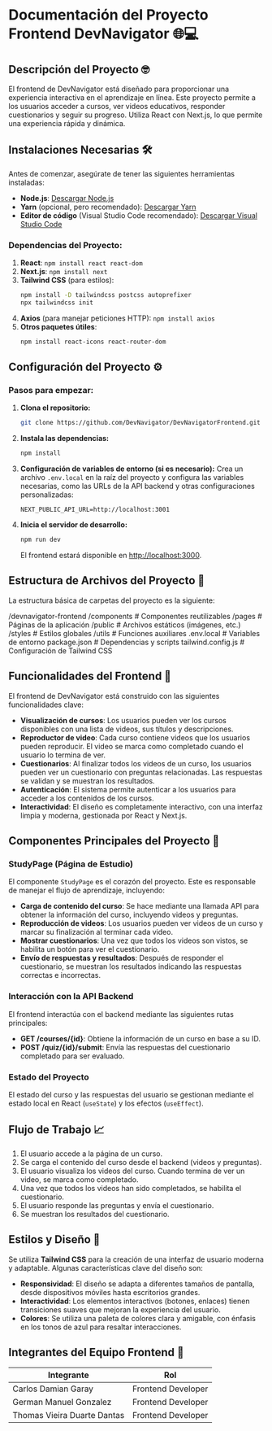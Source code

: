 # **Documentación del Proyecto Frontend DevNavigator 🌐💻**

## **Descripción del Proyecto 🤓**

El frontend de DevNavigator está diseñado para proporcionar una experiencia interactiva en el aprendizaje en línea. Este proyecto permite a los usuarios acceder a cursos, ver videos educativos, responder cuestionarios y seguir su progreso. Utiliza React con Next.js, lo que permite una experiencia rápida y dinámica.

## **Instalaciones Necesarias 🛠️**

Antes de comenzar, asegúrate de tener las siguientes herramientas instaladas:

- **Node.js**: [Descargar Node.js](https://nodejs.org/)
- **Yarn** (opcional, pero recomendado): [Descargar Yarn](https://classic.yarnpkg.com/en/docs/install/)
- **Editor de código** (Visual Studio Code recomendado): [Descargar Visual Studio Code](https://code.visualstudio.com/)

### **Dependencias del Proyecto:**

1. **React**: `npm install react react-dom`
2. **Next.js**: `npm install next`
3. **Tailwind CSS** (para estilos): 
    ```bash
    npm install -D tailwindcss postcss autoprefixer
    npx tailwindcss init
    ```
4. **Axios** (para manejar peticiones HTTP): `npm install axios`
5. **Otros paquetes útiles**:
    ```bash
    npm install react-icons react-router-dom
    ```

## **Configuración del Proyecto ⚙️**

### **Pasos para empezar:**

1. **Clona el repositorio:**
    ```bash
    git clone https://github.com/DevNavigator/DevNavigatorFrontend.git
    ```

2. **Instala las dependencias:**
    ```bash
    npm install
    ```

3. **Configuración de variables de entorno (si es necesario):**
    Crea un archivo `.env.local` en la raíz del proyecto y configura las variables necesarias, como las URLs de la API backend y otras configuraciones personalizadas:
    ```env
    NEXT_PUBLIC_API_URL=http://localhost:3001
    ```

4. **Inicia el servidor de desarrollo:**
    ```bash
    npm run dev
    ```
    El frontend estará disponible en [http://localhost:3000](http://localhost:3000).

## **Estructura de Archivos del Proyecto 📁**

La estructura básica de carpetas del proyecto es la siguiente:

/devnavigator-frontend /components # Componentes reutilizables /pages # Páginas de la aplicación /public # Archivos estáticos (imágenes, etc.) /styles # Estilos globales /utils # Funciones auxiliares .env.local # Variables de entorno package.json # Dependencias y scripts tailwind.config.js # Configuración de Tailwind CSS


## **Funcionalidades del Frontend 👾**

El frontend de DevNavigator está construido con las siguientes funcionalidades clave:

- **Visualización de cursos**: Los usuarios pueden ver los cursos disponibles con una lista de videos, sus títulos y descripciones.
- **Reproductor de video**: Cada curso contiene videos que los usuarios pueden reproducir. El video se marca como completado cuando el usuario lo termina de ver.
- **Cuestionarios**: Al finalizar todos los videos de un curso, los usuarios pueden ver un cuestionario con preguntas relacionadas. Las respuestas se validan y se muestran los resultados.
- **Autenticación**: El sistema permite autenticar a los usuarios para acceder a los contenidos de los cursos.
- **Interactividad**: El diseño es completamente interactivo, con una interfaz limpia y moderna, gestionada por React y Next.js.

## **Componentes Principales del Proyecto 🔧**

### **StudyPage (Página de Estudio)**

El componente `StudyPage` es el corazón del proyecto. Este es responsable de manejar el flujo de aprendizaje, incluyendo:

- **Carga de contenido del curso**: Se hace mediante una llamada API para obtener la información del curso, incluyendo videos y preguntas.
- **Reproducción de videos**: Los usuarios pueden ver videos de un curso y marcar su finalización al terminar cada video.
- **Mostrar cuestionarios**: Una vez que todos los videos son vistos, se habilita un botón para ver el cuestionario.
- **Envío de respuestas y resultados**: Después de responder el cuestionario, se muestran los resultados indicando las respuestas correctas e incorrectas.

### **Interacción con la API Backend**

El frontend interactúa con el backend mediante las siguientes rutas principales:

- **GET /courses/{id}**: Obtiene la información de un curso en base a su ID.
- **POST /quiz/{id}/submit**: Envía las respuestas del cuestionario completado para ser evaluado.

### **Estado del Proyecto**

El estado del curso y las respuestas del usuario se gestionan mediante el estado local en React (`useState`) y los efectos (`useEffect`).

## **Flujo de Trabajo 📈**

1. El usuario accede a la página de un curso.
2. Se carga el contenido del curso desde el backend (videos y preguntas).
3. El usuario visualiza los videos del curso. Cuando termina de ver un video, se marca como completado.
4. Una vez que todos los videos han sido completados, se habilita el cuestionario.
5. El usuario responde las preguntas y envía el cuestionario.
6. Se muestran los resultados del cuestionario.

## **Estilos y Diseño 🎨**

Se utiliza **Tailwind CSS** para la creación de una interfaz de usuario moderna y adaptable. Algunas características clave del diseño son:

- **Responsividad**: El diseño se adapta a diferentes tamaños de pantalla, desde dispositivos móviles hasta escritorios grandes.
- **Interactividad**: Los elementos interactivos (botones, enlaces) tienen transiciones suaves que mejoran la experiencia del usuario.
- **Colores**: Se utiliza una paleta de colores clara y amigable, con énfasis en los tonos de azul para resaltar interacciones.


## **Integrantes del Equipo Frontend 👥**

| **Integrante**                         | **Rol**          |
|----------------------------------------|------------------|
|Carlos Damian Garay                           | Frontend Developer |
|German Manuel Gonzalez                        | Frontend Developer |
|Thomas Vieira Duarte Dantas                   | Frontend Developer |    |

 